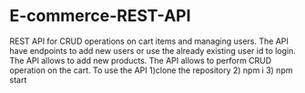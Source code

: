 # E-commerce-REST-API
REST API for CRUD operations on cart items and managing users.
The API have endpoints to add new users or use the already existing user id to login.
The API allows to add new products.
The API allows to perform CRUD operation on the cart.
To use the API 
1)clone the repository 
2) npm i
3) npm start
